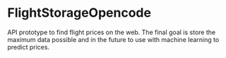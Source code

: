 # FlightStorageOpencode
API prototype to find flight prices on the web. The final goal is store  the maximum data possible and in the future to use with machine learning to predict prices.
